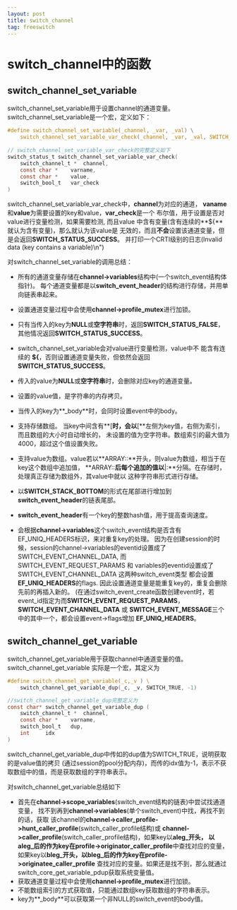 ```yaml
---
layout: post
title: switch_channel
tag: freeswitch
---
```


# switch_channel中的函数

## switch_channel_set_variable

switch_channel_set_variable用于设置channel的通道变量。
switch_channel_set_variable是一个宏，定义如下：
```c
#define switch_channel_set_variable(_channel, _var, _val) \
	switch_channel_set_variable_var_check(_channel, _var, _val, SWITCH_TRUE)
	
// switch_channel_set_variable_var_check的完整定义如下
switch_status_t switch_channel_set_variable_var_check(
	switch_channel_t * 	channel,
	const char * 	varname,
	const char * 	value,
	switch_bool_t 	var_check 
)	
```

switch_channel_set_variable_var_check中，**channel**为对应的通道，
**vaname**和**value**为需要设置的key和value，**var_check**是一个
布尔值，用于设置是否对value进行变量检测，如果需要检测, 而且value
中含有变量(含有连续的**${** 就认为含有变量)，那么就认为该value是
无效的，而且**不会**设置该通道变量，但是会返回**SWITCH_STATUS_SUCCESS**。
并打印一个CRTI级别的日志(Invalid data (key contains a variable)\n")


对switch_channel_set_variable的调用总结：
- 所有的通道变量存储在**channel->variables**结构中(一个switch_event结构体指针)。
  每个通道变量都是以**switch_event_header**的结构进行存储，并用单向链表串起来。
- 设置通道变量过程中会使用**channel->profile_mutex**进行加锁。
- 只有当传入的key为**NULL**或**空字符串**时，返回**SWITCH_STATUS_FALSE**，
  其他情况返回**SWITCH_STATUS_SUCCESS**。
- switch_channel_set_variable会对value进行变量检测，value中不
  能含有连续的 **${**，否则设置通道变量失败，但依然会返回**SWITCH_STATUS_SUCCESS**。
- 传入的value为**NULL**或**空字符串**时，会删除对应key的通道变量。
- 设置的value值，是字符串的内存拷贝。
- 当传入的key为**_body**时，会同时设置event中的body。
- 支持存储数组。
  当key中间含有**[**时，会以**[**左侧为key值，右侧为索引，而且数组的大小时自动增长的，
  未设置的值为空字符串。数组索引的最大值为4000，超过这个值设置失败。
  
- 支持value为数组。value若以**ARRAY::**开头，则value为数组，相当于在key这个数组中追加值，
  **ARRAY::**后每个追加的值以**|:**分隔。在存储时，处理真正存储为数组外，其value中就以
  这种字符串形式进行存储。
- 以**SWITCH_STACK_BOTTOM**的形式在尾部进行增加到**switch_event_header**的链表尾部。
- **switch_event_header**有一个key的整数hash值，用于提高查询速度。
- 会根据**channel->variables**这个switch_event结构是否含有EF_UNIQ_HEADERS标识，来对重复key的处理。
  因为在创建session的时候，session的channel->variables的eventid设置成了SWITCH_EVENT_CHANNEL_DATA,
  而SWITCH_EVENT_REQUEST_PARAMS 和 variables的eventid设置成了 SWITCH_EVENT_CHANNEL_DATA 这两种switch_event类型
  都会设置**EF_UNIQ_HEADERS**的flags. 因此设置通道变量是能重复key的，重复会删除先前的再插入新的。
  (在通过switch_event_create函数创建event时，若event_id指定为而**SWITCH_EVENT_REQUEST_PARAMS**，
  **SWITCH_EVENT_CHANNEL_DATA** 或 **SWITCH_EVENT_MESSAGE**三个中的其中一个，都会设置event->flags增加
  **EF_UNIQ_HEADERS**。

## switch_channel_get_variable

switch_channel_get_variable用于获取channel中通道变量的值。switch_channel_get_variable
实际是一个宏，其定义为
```c
#define switch_channel_get_variable(_c,_v )	\	   
	switch_channel_get_variable_dup(_c, _v, SWITCH_TRUE, -1)

//switch_channel_get_variable_dup完整定义为
const char* switch_channel_get_variable_dup	(	
	switch_channel_t * 	channel,
	const char * 	varname,
	switch_bool_t 	dup,
	int 	idx 
)	
```

switch_channel_get_variable_dup中传如的dup值为SWITCH_TRUE，说明获取的是value值的拷贝
(通过session的pool分配内存)，而传的idx值为-1，表示不获取数组中的值，而是获取数组的字符串表示。

对switch_channel_get_variable总结如下

- 首先在**channel->scope_variables**(switch_event结构的链表)中尝试找通道变量，
  找不到再到**channel->variables**(单个switch_event)中找，再找不到的话，获取
  该channel的**channel->caller_profile->hunt_caller_profile**(switch_caller_profile结构)或
  **channel->caller_profile**(switch_caller_profile结构)，如果key以**aleg_**开头，
  以**aleg_**后的作为key在**profile->originator_caller_profile**中查找对应的变量，
  如果key以**bleg_**开头，以**bleg_**后的作为key在**profile->originatee_caller_profile**
  查找对应的变量。如果还是找不到，那么就通过switch_core_get_variable_pdup获取系统变量值。
- 获取通道变量过程中会使用**channel->profile_mutex**进行加锁。
- 不能数组索引的方式获取值，只能通过数组key获取数组的字符串表示。
- key为**_body**可以获取第一个非NULL的switch_event的body值。